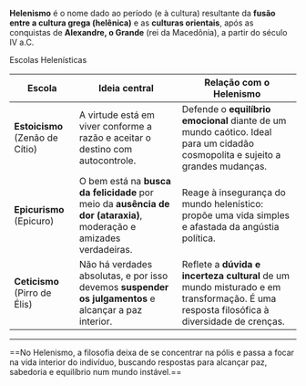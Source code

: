 
**Helenismo** é o nome dado ao período (e à cultura) resultante da **fusão entre a cultura grega (helênica)** e as **culturas orientais**, após as conquistas de **Alexandre, o Grande** (rei da Macedônia), a partir do século IV a.C.

Escolas Helenísticas

| **Escola**                      | **Ideia central**                                                                                                   | **Relação com o Helenismo**                                                                                                             |
| ------------------------------- | ------------------------------------------------------------------------------------------------------------------- | --------------------------------------------------------------------------------------------------------------------------------------- |
| **Estoicismo** (Zenão de Cítio) | A virtude está em viver conforme a razão e aceitar o destino com autocontrole.                                      | Defende o **equilíbrio emocional** diante de um mundo caótico. Ideal para um cidadão cosmopolita e sujeito a grandes mudanças.          |
| **Epicurismo** (Epicuro)        | O bem está na **busca da felicidade** por meio da **ausência de dor (ataraxia)**, moderação e amizades verdadeiras. | Reage à insegurança do mundo helenístico: propõe uma vida simples e afastada da angústia política.                                      |
| **Ceticismo** (Pirro de Élis)   | Não há verdades absolutas, e por isso devemos **suspender os julgamentos** e alcançar a paz interior.               | Reflete a **dúvida e incerteza cultural** de um mundo misturado e em transformação. É uma resposta filosófica à diversidade de crenças. |

---

==No Helenismo, a filosofia deixa de se concentrar na pólis e passa a focar na vida interior do indivíduo, buscando respostas para alcançar paz, sabedoria e equilíbrio num mundo instável.==
